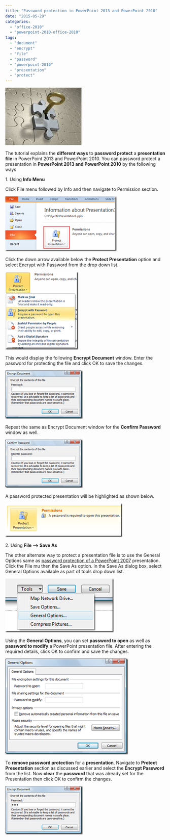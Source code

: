 ```yaml
---
title: "Password protection in PowerPoint 2013 and PowerPoint 2010"
date: "2015-05-29"
categories: 
  - "office-2010"
  - "powerpoint-2010-office-2010"
tags: 
  - "document"
  - "encrypt"
  - "file"
  - "password"
  - "powerpoint-2010"
  - "presentation"
  - "protect"
---
```


[![PasswordProtect](/assets/images/PasswordProtect_thumb1.jpg "PasswordProtect")](http://blogmines.com/blog/wp-content/uploads/2011/07/PasswordProtect1.jpg)

The tutorial explains the **different ways** to **password protect** a **presentation file** in PowerPoint 2013 and PowerPoint 2010. You can password protect a presentation in **PowerPoint 2013 and PowerPoint 2010** by the following ways

1\. Using **Info Menu**

Click File menu followed by Info and then navigate to Permission section.

[![Protect Presentation](/assets/images/image_thumb189.png "Protect Presentation")](http://blogmines.com/blog/wp-content/uploads/2011/07/image189.png)

Click the down arrow available below the **Protect Presentation** option and select Encrypt with Password from the drop down list.

[![Encrypt with Password](/assets/images/image_thumb190.png "Encrypt with Password")](http://blogmines.com/blog/wp-content/uploads/2011/07/image190.png)

This would display the following **Encrypt Document** window. Enter the password for protecting the file and click OK to save the changes.

[![Encrypt Document](/assets/images/image_thumb191.png "Encrypt Document")](http://blogmines.com/blog/wp-content/uploads/2011/07/image191.png)

Repeat the same as Encrypt Document window for the **Confirm Password** window as well.

[![Confirm Password](/assets/images/image_thumb192.png "Confirm Password")](http://blogmines.com/blog/wp-content/uploads/2011/07/image192.png)

A password protected presentation will be highlighted as shown below.

[![Permissions PowerPoint 2010](/assets/images/image_thumb193.png "Permissions PowerPoint 2010")](http://blogmines.com/blog/wp-content/uploads/2011/07/image193.png)

2\. Using **File –> Save As**

The other alternate way to protect a presentation file is to use the General Options same as [password protection of a PowerPoint 2007](http://blogmines.com/blog/2008/06/28/how-to-password-protect-a-microsoft-powerpoint-presentation-2007/) presentation. Click the File mu then the Save As option. In the Save As dialog box, select General Options available as part of tools drop down list.

[![PowerPoint 2010 General Options](/assets/images/image_thumb194.png "PowerPoint 2010 General Options")](http://blogmines.com/blog/wp-content/uploads/2011/07/image194.png)

Using the **General Options**, you can set **password to open** as well as **password to modify** a PowerPoint presentation file. After entering the required details, click OK to confirm and save the changes.

[![General Options](/assets/images/image_thumb195.png "General Options")](http://blogmines.com/blog/wp-content/uploads/2011/07/image195.png)

To **remove password protection** for a **presentation**, Navigate to **Protect Presentation** section as discussed earlier and select the **Encrypt Password** from the list. Now **clear** the **password** that was already set for the Presentation then click OK to confirm the changes.

[![Clear Password](/assets/images/image_thumb196.png "Clear Password")](http://blogmines.com/blog/wp-content/uploads/2011/07/image196.png)
